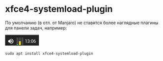 # xfce4-systemload-plugin

По умолчанию (в отл. от Manjaro) не ставятся более наглядные плагины для панели задач, например:

![example](xfce4-systemload-plugin.png)

    sudo apt install xfce4-systemload-plugin
